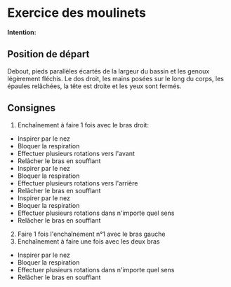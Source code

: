 # Exercice des moulinets

**Intention:**

## Position de départ

Debout, pieds parallèles écartés de la largeur du bassin et les genoux légèrement fléchis. Le dos
droit, les mains posées sur le long du corps, les épaules relâchées, la tête est droite et les yeux sont fermés.

## Consignes

1. Enchaînement à faire 1 fois avec le bras droit:
- Inspirer par le nez
- Bloquer la respiration
- Effectuer plusieurs rotations vers l'avant
- Relâcher le bras en soufflant
- Inspirer par le nez
- Bloquer la respiration
- Effectuer plusieurs rotations vers l'arrière
- Relâcher le bras en soufflant
- Inspirer par le nez
- Bloquer la respiration
- Effectuer plusieurs rotations dans n'importe quel sens
- Relâcher le bras en soufflant

2. Faire 1 fois l'enchaînement n°1 avec le bras gauche
3. Enchaînement à faire une fois avec les deux bras
- Inspirer par le nez
- Bloquer la respiration
- Effectuer plusieurs rotations dans n'importe quel sens
- Relâcher le bras en soufflant
